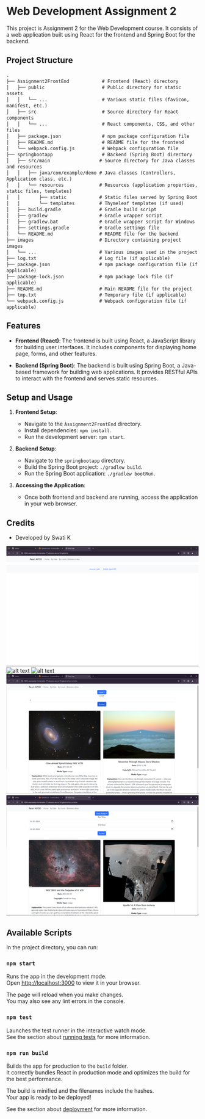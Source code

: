 
# Web Development Assignment 2

This project is Assignment 2 for the Web Development course. It consists of a web application built using React for the frontend and Spring Boot for the backend.

## Project Structure

```
.
├── Assignment2FrontEnd            # Frontend (React) directory
│   ├── public                     # Public directory for static assets
│   │   └── ...                    # Various static files (favicon, manifest, etc.)
│   ├── src                        # Source directory for React components
│   │   └── ...                    # React components, CSS, and other files
│   ├── package.json               # npm package configuration file
│   ├── README.md                  # README file for the frontend
│   └── webpack.config.js          # Webpack configuration file
├── springbootapp                  # Backend (Spring Boot) directory
│   ├── src/main                  # Source directory for Java classes and resources
│   │   ├── java/com/example/demo # Java classes (Controllers, Application class, etc.)
│   │   └── resources             # Resources (application properties, static files, templates)
│   │       ├── static            # Static files served by Spring Boot
│   │       └── templates         # Thymeleaf templates (if used)
│   ├── build.gradle              # Gradle build script
│   ├── gradlew                   # Gradle wrapper script
│   ├── gradlew.bat               # Gradle wrapper script for Windows
│   ├── settings.gradle           # Gradle settings file
│   └── README.md                 # README file for the backend
├── images                        # Directory containing project images
│   └── ...                       # Various images used in the project
├── log.txt                       # Log file (if applicable)
├── package.json                  # npm package configuration file (if applicable)
├── package-lock.json             # npm package lock file (if applicable)
├── README.md                     # Main README file for the project
├── tmp.txt                       # Temporary file (if applicable)
└── webpack.config.js             # Webpack configuration file (if applicable)
```

## Features

- **Frontend (React)**: The frontend is built using React, a JavaScript library for building user interfaces. It includes components for displaying home page, forms, and other features.

- **Backend (Spring Boot)**: The backend is built using Spring Boot, a Java-based framework for building web applications. It provides RESTful APIs to interact with the frontend and serves static resources.

## Setup and Usage

1. **Frontend Setup**:
   - Navigate to the `Assignment2FrontEnd` directory.
   - Install dependencies: `npm install`.
   - Run the development server: `npm start`.

2. **Backend Setup**:
   - Navigate to the `springbootapp` directory.
   - Build the Spring Boot project: `./gradlew build`.
   - Run the Spring Boot application: `./gradlew bootRun`.

3. **Accessing the Application**:
   - Once both frontend and backend are running, access the application in your web browser.

## Credits

- Developed by Swati K

![alt text](image.png)
![alt text](image-1.png)
![alt text](image-4.png)
![alt text](image-2.png)
![alt text](image-3.png)

## Available Scripts

In the project directory, you can run:

### `npm start`

Runs the app in the development mode.\
Open [http://localhost:3000](http://localhost:3000) to view it in your browser.

The page will reload when you make changes.\
You may also see any lint errors in the console.

### `npm test`

Launches the test runner in the interactive watch mode.\
See the section about [running tests](https://facebook.github.io/create-react-app/docs/running-tests) for more information.

### `npm run build`

Builds the app for production to the `build` folder.\
It correctly bundles React in production mode and optimizes the build for the best performance.

The build is minified and the filenames include the hashes.\
Your app is ready to be deployed!

See the section about [deployment](https://facebook.github.io/create-react-app/docs/deployment) for more information.

